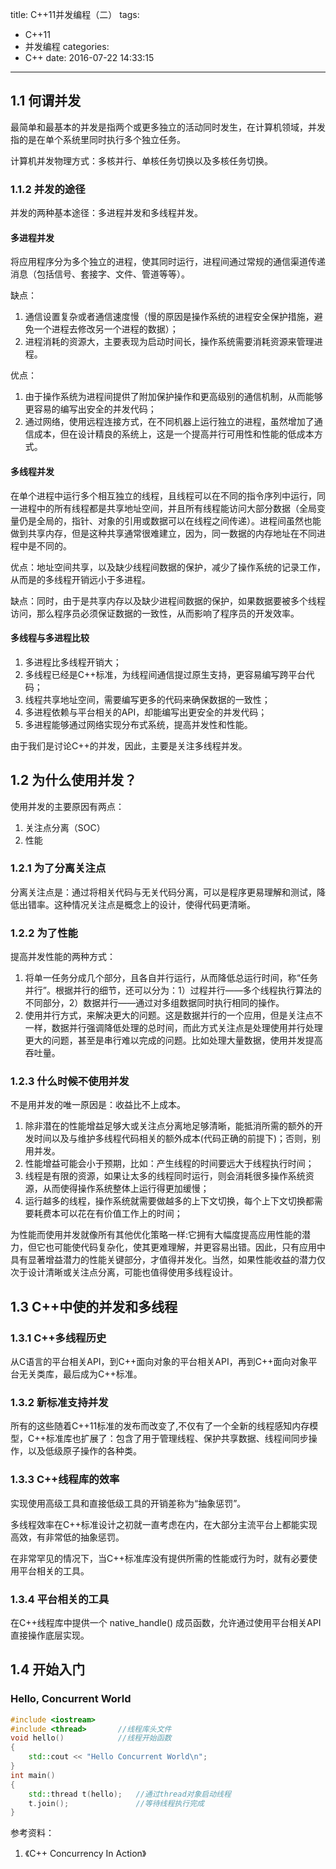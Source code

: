 title: C++11并发编程（二）
tags:
  - C++11
  - 并发编程
categories:
  - C++
date: 2016-07-22 14:33:15
---

## 1.1 何谓并发

最简单和最基本的并发是指两个或更多独立的活动同时发生，在计算机领域，并发指的是在单个系统里同时执行多个独立任务。

计算机并发物理方式：多核并行、单核任务切换以及多核任务切换。

### 1.1.2 并发的途径

并发的两种基本途径：多进程并发和多线程并发。

#### 多进程并发
将应用程序分为多个独立的进程，使其同时运行，进程间通过常规的通信渠道传递消息（包括信号、套接字、文件、管道等等）。

缺点：
1. 通信设置复杂或者通信速度慢（慢的原因是操作系统的进程安全保护措施，避免一个进程去修改另一个进程的数据）；
2. 进程消耗的资源大，主要表现为启动时间长，操作系统需要消耗资源来管理进程。

优点：
1. 由于操作系统为进程间提供了附加保护操作和更高级别的通信机制，从而能够更容易的编写出安全的并发代码；
2. 通过网络，使用远程连接方式，在不同机器上运行独立的进程，虽然增加了通信成本，但在设计精良的系统上，这是一个提高并行可用性和性能的低成本方式。
<!--more-->
#### 多线程并发
在单个进程中运行多个相互独立的线程，且线程可以在不同的指令序列中运行，同一进程中的所有线程都是共享地址空间，并且所有线程能访问大部分数据（全局变量仍是全局的，指针、对象的引用或数据可以在线程之间传递）。进程间虽然也能做到共享内存，但是这种共享通常很难建立，因为，同一数据的内存地址在不同进程中是不同的。

优点：地址空间共享，以及缺少线程间数据的保护，减少了操作系统的记录工作，从而是的多线程开销远小于多进程。

缺点：同时，由于是共享内存以及缺少进程间数据的保护，如果数据要被多个线程访问，那么程序员必须保证数据的一致性，从而影响了程序员的开发效率。

#### 多线程与多进程比较
1. 多进程比多线程开销大；
2. 多线程已经是C++标准，为线程间通信提过原生支持，更容易编写跨平台代码；
3. 线程共享地址空间，需要编写更多的代码来确保数据的一致性；
4. 多进程依赖与平台相关的API，却能编写出更安全的并发代码；
5. 多进程能够通过网络实现分布式系统，提高并发性和性能。

由于我们是讨论C++的并发，因此，主要是关注多线程并发。

## 1.2 为什么使用并发？

使用并发的主要原因有两点：
1. 关注点分离（SOC）
2. 性能

### 1.2.1 为了分离关注点
分离关注点是：通过将相关代码与无关代码分离，可以是程序更易理解和测试，降低出错率。这种情况关注点是概念上的设计，使得代码更清晰。

### 1.2.2 为了性能
提高并发性能的两种方式：
1. 将单一任务分成几个部分，且各自并行运行，从而降低总运行时间，称“任务并行”。根据并行的细节，还可以分为：1）过程并行——多个线程执行算法的不同部分，2）数据并行——通过对多组数据同时执行相同的操作。
2. 使用并行方式，来解决更大的问题。这是数据并行的一个应用，但是关注点不一样，数据并行强调降低处理的总时间，而此方式关注点是处理使用并行处理更大的问题，甚至是串行难以完成的问题。比如处理大量数据，使用并发提高吞吐量。

### 1.2.3 什么时候不使用并发
不是用并发的唯一原因是：收益比不上成本。
1. 除非潜在的性能增益足够大或关注点分离地足够清晰，能抵消所需的额外的开发时间以及与维护多线程代码相关的额外成本(代码正确的前提下)；否则，别用并发。
2. 性能增益可能会小于预期，比如：产生线程的时间要远大于线程执行时间；
3. 线程是有限的资源，如果让太多的线程同时运行，则会消耗很多操作系统资源，从而使得操作系统整体上运行得更加缓慢；
4. 运行越多的线程，操作系统就需要做越多的上下文切换，每个上下文切换都需要耗费本可以花在有价值工作上的时间；

为性能而使用并发就像所有其他优化策略一样:它拥有大幅度提高应用性能的潜力，但它也可能使代码复杂化，使其更难理解，并更容易出错。因此，只有应用中具有显著增益潜力的性能关键部分，才值得并发化。当然，如果性能收益的潜力仅次于设计清晰或关注点分离，可能也值得使用多线程设计。

## 1.3 C++中使的并发和多线程

### 1.3.1 C++多线程历史
从C语言的平台相关API，到C++面向对象的平台相关API，再到C++面向对象平台无关类库，最后成为C++标准。

### 1.3.2 新标准支持并发
所有的这些随着C++11标准的发布而改变了,不仅有了一个全新的线程感知内存模型，C++标准库也扩展了：包含了用于管理线程、保护共享数据、线程间同步操作，以及低级原子操作的各种类。

### 1.3.3 C++线程库的效率
实现使用高级工具和直接低级工具的开销差称为“抽象惩罚”。

多线程效率在C++标准设计之初就一直考虑在内，在大部分主流平台上都能实现高效，有非常低的抽象惩罚。

在非常罕见的情况下，当C++标准库没有提供所需的性能或行为时，就有必要使用平台相关的工具。

### 1.3.4 平台相关的工具
在C++线程库中提供一个 native_handle() 成员函数，允许通过使用平台相关API直接操作底层实现。

## 1.4 开始入门

### Hello, Concurrent World

``` c++
#include <iostream>
#include <thread> 		//线程库头文件
void hello() 			//线程开始函数
{
	std::cout << "Hello Concurrent World\n";
} 
int main()
{
	std::thread t(hello); 	//通过thread对象启动线程
	t.join(); 				//等待线程执行完成
}
```


参考资料：
1. 《C++ Concurrency In Action》